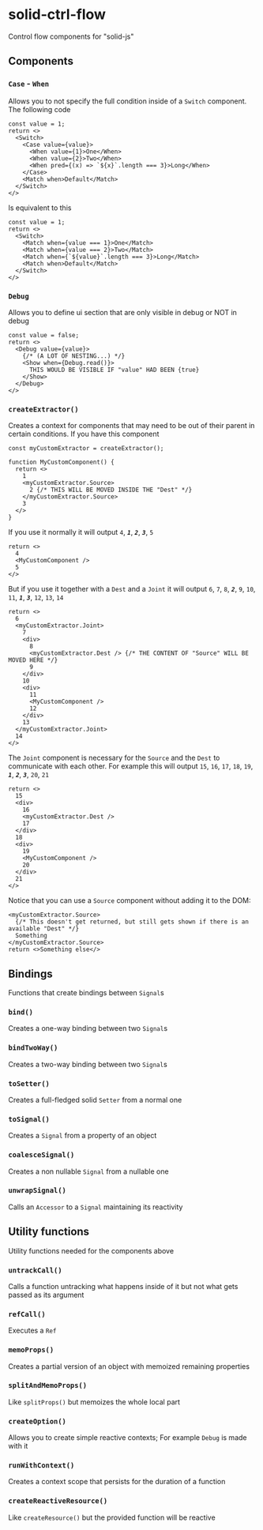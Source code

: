 
# solid-ctrl-flow
Control flow components for "solid-js"

## Components

### `Case` - `When`
Allows you to not specify the full condition inside of a `Switch` component.
The following code
```tsx
const value = 1;
return <>
  <Switch>
    <Case value={value}>
      <When value={1}>One</When>
      <When value={2}>Two</When>
      <When pred={(x) => `${x}`.length === 3}>Long</When>
    </Case>
    <Match when>Default</Match>
  </Switch>
</>
```
Is equivalent to this
```tsx
const value = 1;
return <>
  <Switch>
    <Match when={value === 1}>One</Match>
    <Match when={value === 2}>Two</Match>
    <Match when={`${value}`.length === 3}>Long</Match>
    <Match when>Default</Match>
  </Switch>
</>
```

### `Debug`
Allows you to define ui section that are only visible in debug or NOT in debug
```tsx
const value = false;
return <>
  <Debug value={value}>
    {/* (A LOT OF NESTING...) */}
    <Show when={Debug.read()}>
      THIS WOULD BE VISIBLE IF "value" HAD BEEN {true}
    </Show>
  </Debug>
</>
```

### `createExtractor()`
Creates a context for components that may need to be out of their parent in certain conditions.
If you have this component
```tsx
const myCustomExtractor = createExtractor();

function MyCustomComponent() {
  return <>
    1
    <myCustomExtractor.Source>
      2 {/* THIS WILL BE MOVED INSIDE THE "Dest" */}
    </myCustomExtractor.Source>
    3
  </>
}
```
If you use it normally it will output `4`, ***`1`***, ***`2`***, ***`3`***, `5`
```tsx
return <>
  4
  <MyCustomComponent />
  5
</>
```
But if you use it together with a `Dest` and a `Joint` it will output `6`, `7`, `8`, ***`2`***, `9`, `10`, `11`, ***`1`***, ***`3`***, `12`, `13`, `14`
```tsx
return <>
  6
  <myCustomExtractor.Joint>
    7
    <div>
      8
      <myCustomExtractor.Dest /> {/* THE CONTENT OF "Source" WILL BE MOVED HERE */}
      9
    </div>
    10
    <div>
      11
      <MyCustomComponent />
      12
    </div>
    13
  </myCustomExtractor.Joint>
  14
</>
```
The `Joint` component is necessary for the `Source` and the `Dest` to communicate with each other.
For example this will output `15`, `16`, `17`, `18`, `19`, ***`1`***, ***`2`***, ***`3`***, `20`, `21`
```tsx
return <>
  15
  <div>
    16
    <myCustomExtractor.Dest />
    17
  </div>
  18
  <div>
    19
    <MyCustomComponent />
    20
  </div>
  21
</>
```
Notice that you can use a `Source` component without adding it to the DOM:
```tsx
<myCustomExtractor.Source>
  {/* This doesn't get returned, but still gets shown if there is an available "Dest" */}
  Something
</myCustomExtractor.Source>
return <>Something else</>
```

## Bindings
Functions that create bindings between `Signal`s

### `bind()`
Creates a one-way binding between two `Signal`s

### `bindTwoWay()`
Creates a two-way binding between two `Signal`s

### `toSetter()`
Creates a full-fledged solid `Setter` from a normal one

### `toSignal()`
Creates a `Signal` from a property of an object

### `coalesceSignal()`
Creates a non nullable `Signal` from a nullable one

### `unwrapSignal()`
Calls an `Accessor` to a `Signal` maintaining its reactivity

## Utility functions
Utility functions needed for the components above

### `untrackCall()`
Calls a function untracking what happens inside of it but not what gets passed as its argument

### `refCall()`
Executes a `Ref`

### `memoProps()`
Creates a partial version of an object with memoized remaining properties

### `splitAndMemoProps()`
Like `splitProps()` but memoizes the whole local part

### `createOption()`
Allows you to create simple reactive contexts; For example `Debug` is made with it

### `runWithContext()`
Creates a context scope that persists for the duration of a function

### `createReactiveResource()`
Like `createResource()` but the provided function will be reactive